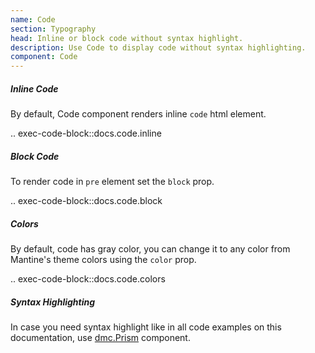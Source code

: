 ```yaml
---
name: Code
section: Typography
head: Inline or block code without syntax highlight.
description: Use Code to display code without syntax highlighting.
component: Code
---
```


##### Inline Code

By default, Code component renders inline `code` html element.

.. exec-code-block::docs.code.inline

##### Block Code

To render code in `pre` element set the `block` prop.

.. exec-code-block::docs.code.block

##### Colors

By default, code has gray color, you can change it to any color from Mantine's theme colors using the `color` prop.

.. exec-code-block::docs.code.colors

##### Syntax Highlighting

In case you need syntax highlight like in all code examples on this documentation, use [dmc.Prism](/components/prism)
component.
